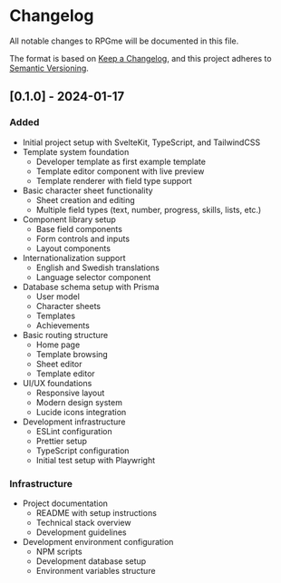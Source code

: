 # Changelog

All notable changes to RPGme will be documented in this file.

The format is based on [Keep a Changelog](https://keepachangelog.com/en/1.1.0/),
and this project adheres to [Semantic Versioning](https://semver.org/spec/v2.0.0.html).

## [0.1.0] - 2024-01-17

### Added
- Initial project setup with SvelteKit, TypeScript, and TailwindCSS
- Template system foundation
  - Developer template as first example template
  - Template editor component with live preview
  - Template renderer with field type support
- Basic character sheet functionality
  - Sheet creation and editing
  - Multiple field types (text, number, progress, skills, lists, etc.)
- Component library setup
  - Base field components
  - Form controls and inputs
  - Layout components
- Internationalization support
  - English and Swedish translations
  - Language selector component
- Database schema setup with Prisma
  - User model
  - Character sheets
  - Templates
  - Achievements
- Basic routing structure
  - Home page
  - Template browsing
  - Sheet editor
  - Template editor
- UI/UX foundations
  - Responsive layout
  - Modern design system
  - Lucide icons integration
- Development infrastructure
  - ESLint configuration
  - Prettier setup
  - TypeScript configuration
  - Initial test setup with Playwright

### Infrastructure
- Project documentation
  - README with setup instructions
  - Technical stack overview
  - Development guidelines
- Development environment configuration
  - NPM scripts
  - Development database setup
  - Environment variables structure